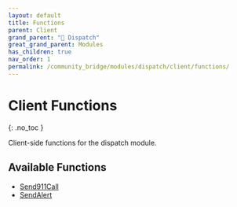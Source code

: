 ```yaml
---
layout: default
title: Functions
parent: Client
grand_parent: "🚨 Dispatch"
great_grand_parent: Modules
has_children: true
nav_order: 1
permalink: /community_bridge/modules/dispatch/client/functions/
---
```


# Client Functions
{: .no_toc }

Client-side functions for the dispatch module.

## Available Functions

- [Send911Call](Send911Call)
- [SendAlert](SendAlert)

